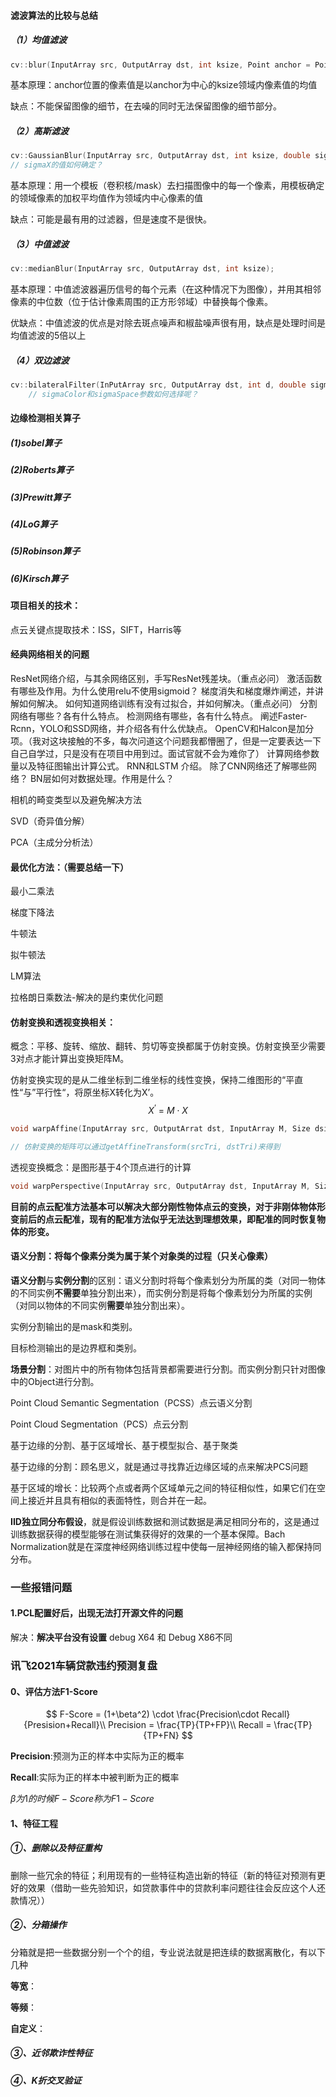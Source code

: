 

#### 滤波算法的比较与总结

##### （1）均值滤波

```C++
cv::blur(InputArray src, OutputArray dst, int ksize, Point anchor = Point(-1, -1), int borderType = BORDER_DEFAULT);
```

基本原理：anchor位置的像素值是以anchor为中心的ksize领域内像素值的均值

缺点：不能保留图像的细节，在去噪的同时无法保留图像的细节部分。

##### （2）高斯滤波

```C++
cv::GaussianBlur(InputArray src, OutputArray dst, int ksize, double sigmaX, double sigmaY = 0, int borderType = BORDER_DAFAULT);
// sigmaX的值如何确定？
```

基本原理：用一个模板（卷积核/mask）去扫描图像中的每一个像素，用模板确定的领域像素的加权平均值作为领域内中心像素的值

缺点：可能是最有用的过滤器，但是速度不是很快。

##### （3）中值滤波

```C++
cv::medianBlur(InputArray src, OutputArray dst, int ksize);
```

基本原理：中值滤波器遍历信号的每个元素（在这种情况下为图像），并用其相邻像素的中位数（位于估计像素周围的正方形邻域）中替换每个像素。

优缺点：中值滤波的优点是对除去斑点噪声和椒盐噪声很有用，缺点是处理时间是均值滤波的5倍以上

##### （4）双边滤波

```C++
cv::bilateralFilter(InPutArray src, OutputArray dst, int d, double sigmaColor, double sigmaSpace, int boederTypes = BORDER_DEFAULT)
    // sigmaColor和sigmaSpace参数如何选择呢？
```



#### 边缘检测相关算子

##### (1)sobel算子

##### (2)Roberts算子

##### (3)Prewitt算子

##### (4)LoG算子

##### (5)Robinson算子

##### (6)Kirsch算子





#### 项目相关的技术：

点云关键点提取技术：ISS，SIFT，Harris等

#### 经典网络相关的问题

ResNet网络介绍，与其余网络区别，手写ResNet残差块。（重点必问）
激活函数有哪些及作用。为什么使用relu不使用sigmoid？
梯度消失和梯度爆炸阐述，并讲解如何解决。
如何知道网络训练有没有过拟合，并如何解决。（重点必问）
分割网络有哪些？各有什么特点。
检测网络有哪些，各有什么特点。
阐述Faster-Rcnn，YOLO和SSD网络，并介绍各有什么优缺点。
OpenCV和Halcon是加分项。（我对这块接触的不多，每次问道这个问题我都懵圈了，但是一定要表达一下自己自学过，只是没有在项目中用到过。面试官就不会为难你了）
计算网络参数量以及特征图输出计算公式。
RNN和LSTM 介绍。
除了CNN网络还了解哪些网络？
BN层如何对数据处理。作用是什么？

相机的畸变类型以及避免解决方法

SVD（奇异值分解）

PCA（主成分分析法）

#### 最优化方法：（需要总结一下）

最小二乘法

梯度下降法

牛顿法

拟牛顿法

LM算法

拉格朗日乘数法-解决的是约束优化问题





#### 仿射变换和透视变换相关：

概念：平移、旋转、缩放、翻转、剪切等变换都属于仿射变换。仿射变换至少需要3对点才能计算出变换矩阵M。

仿射变换实现的是从二维坐标到二维坐标的线性变换，保持二维图形的“平直性“与”平行性“，将原坐标X转化为X’。
$$
X^‘\ =\ M\cdot X
$$

```C++
void warpAffine(InputArray src, OutputArrat dst, InputArray M, Size dsize, int flags = INTER_LINEAR, int borderModel = BORDER_CONSTANT, const Scalar& borderValue = Scalar());

// 仿射变换的矩阵可以通过getAffineTransform(srcTri, dstTri)来得到
```



透视变换概念：是图形基于4个顶点进行的计算

```C++
void warpPerspective(InputArray src, OutputArray dst, InputArray M, Size dsize, int flags=INTER_LINEAR, int borderMode=BORDER_CONSTANT, const Scalar& borderValue=Scalar())
```





**目前的点云配准方法基本可以解决大部分刚性物体点云的变换，对于非刚体物体形变前后的点云配准，现有的配准方法似乎无法达到理想效果，即配准的同时恢复物体的形变。**

#### 语义分割：将每个像素分类为属于某个对象类的过程（只关心像素）

**语义分割**与**实例分割**的区别：语义分割时将每个像素划分为所属的类（对同一物体的不同实例**不需要**单独分割出来），而实例分割是将每个像素划分为所属的实例（对同以物体的不同实例**需要**单独分割出来）。

实例分割输出的是mask和类别。

目标检测输出的是边界框和类别。

**场景分割**：对图片中的所有物体包括背景都需要进行分割。而实例分割只针对图像中的Object进行分割。 



Point Cloud Semantic Segmentation（PCSS）点云语义分割

Point Cloud Segmentation（PCS）点云分割

基于边缘的分割、基于区域增长、基于模型拟合、基于聚类

基于边缘的分割：顾名思义，就是通过寻找靠近边缘区域的点来解决PCS问题

基于区域的增长：比较两个点或者两个区域单元之间的特征相似性，如果它们在空间上接近并且具有相似的表面特性，则合并在一起。

**IID独立同分布假设**，就是假设训练数据和测试数据是满足相同分布的，这是通过训练数据获得的模型能够在测试集获得好的效果的一个基本保障。Bach Normalization就是在深度神经网络训练过程中使每一层神经网络的输入都保持同分布。





### 一些报错问题

#### 1.PCL配置好后，出现无法打开源文件的问题

解决：**解决平台没有设置**  debug X64 和 Debug X86不同



### 讯飞2021车辆贷款违约预测复盘

#### 0、评估方法F1-Score

$$
F-Score = (1+\beta^2) \cdot \frac{Precision\cdot Recall}{Presision+Recall}\\
Precision = \frac{TP}{TP+FP}\\
Recall = \frac{TP}{TP+FN}
$$

**Precision**:预测为正的样本中实际为正的概率

**Recall**:实际为正的样本中被判断为正的概率

$\beta 为1的时候F-Score称为F1-Score$

#### 1、特征工程

##### ①、删除以及特征重构

删除一些冗余的特征；利用现有的一些特征构造出新的特征（新的特征对预测有更好的效果（借助一些先验知识，如贷款事件中的贷款利率问题往往会反应这个人还款情况））

##### ②、分箱操作

分箱就是把一些数据分别一个个的组，专业说法就是把连续的数据离散化，有以下几种

**等宽**：

**等频**：

**自定义**：

##### ③、近邻欺诈性特征

##### ④、K折交叉验证
